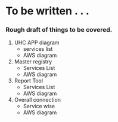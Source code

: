 # To be written . . .  

### Rough draft of things to be covered.
1. UHC APP diagram  
   - services list
   - AWS diagram
2. Master registry  
   - Services List
   - AWS diagram
3. Report Tool 
   - Services List
   - AWS diagram
4. Overall connection
   - Service wise
   - AWS diagram 